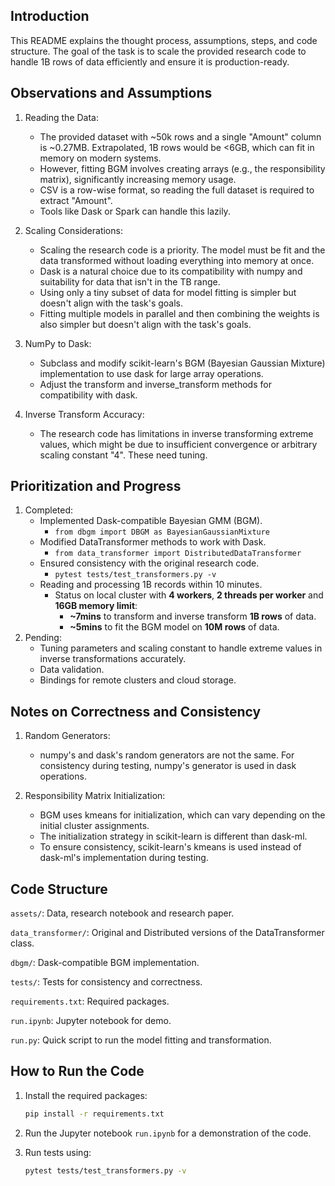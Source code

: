 ## Introduction
This README explains the thought process, assumptions, steps, and code structure. The goal of the task is to scale the provided research code to handle 1B rows of data efficiently and ensure it is production-ready.

## Observations and Assumptions

1. Reading the Data:
    - The provided dataset with ~50k rows and a single "Amount" column is ~0.27MB. Extrapolated, 1B rows would be <6GB, which can fit in memory on modern systems.
    - However, fitting BGM involves creating arrays (e.g., the responsibility matrix), significantly increasing memory usage.
    - CSV is a row-wise format, so reading the full dataset is required to extract "Amount".
    - Tools like Dask or Spark can handle this lazily.

2. Scaling Considerations:
    - Scaling the research code is a priority. The model must be fit and the data transformed without loading everything into memory at once.
    - Dask is a natural choice due to its compatibility with numpy and suitability for data that isn't in the TB range.
    - Using only a tiny subset of data for model fitting is simpler but doesn't align with the task's goals.
    - Fitting multiple models in parallel and then combining the weights is also simpler but doesn't align with the task's goals.

3. NumPy to Dask:
    - Subclass and modify scikit-learn's BGM (Bayesian Gaussian Mixture) implementation to use dask for large array operations.
    - Adjust the transform and inverse_transform methods for compatibility with dask.

4. Inverse Transform Accuracy:
    - The research code has limitations in inverse transforming extreme values, which might be due to insufficient convergence or arbitrary scaling constant "4". These need tuning.

    

## Prioritization and Progress

1. Completed:
    - Implemented Dask-compatible Bayesian GMM (BGM).
        - `from dbgm import DBGM as BayesianGaussianMixture`
    - Modified DataTransformer methods to work with Dask.
        - `from data_transformer import DistributedDataTransformer`
    - Ensured consistency with the original research code.
        - `pytest tests/test_transformers.py -v`
    - Reading and processing 1B records within 10 minutes.
        - Status on local cluster with **4 workers**, **2 threads per worker** and **16GB memory limit**:
            - **~7mins** to transform and inverse transform **1B rows** of data.
            - **~5mins** to fit the BGM model on **10M rows** of data.
2. Pending:
    - Tuning parameters and scaling constant to handle extreme values in inverse transformations accurately.
    - Data validation.
    - Bindings for remote clusters and cloud storage.


## Notes on Correctness and Consistency
1. Random Generators:
    - numpy's and dask's random generators are not the same. For consistency during testing, numpy's generator is used in dask operations.

2. Responsibility Matrix Initialization:
    - BGM uses kmeans for initialization, which can vary depending on the initial cluster assignments.
    - The initialization strategy in scikit-learn is different than dask-ml.
    - To ensure consistency, scikit-learn's kmeans is used instead of dask-ml's implementation during testing.

## Code Structure

`assets/`: Data, research notebook and research paper.

`data_transformer/`: Original and Distributed versions of the DataTransformer class.

`dbgm/`: Dask-compatible BGM implementation.

`tests/`: Tests for consistency and correctness.

`requirements.txt`: Required packages.

`run.ipynb`: Jupyter notebook for demo.

`run.py`: Quick script to run the model fitting and transformation.


## How to Run the Code

1. Install the required packages:
    ```bash
    pip install -r requirements.txt
    ```

2. Run the Jupyter notebook `run.ipynb` for a demonstration of the code.

3. Run tests using:
    ```bash
    pytest tests/test_transformers.py -v
    ```
